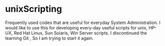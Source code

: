 # unixScripting
Frequently used codes that are useful for everyday System Administration.
I would like to use this for developing every-day useful scripts for unix, HP-UX, Red Hat Linux, Sun Solaris, Win Server scripts.
I discontinued the learning Git , So I am trying to start it again.
